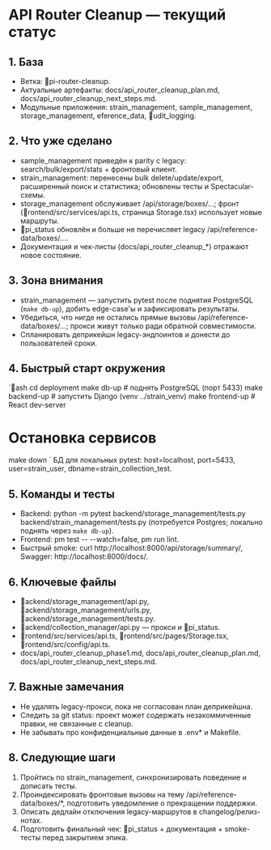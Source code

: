 ﻿# API Router Cleanup — текущий статус

## 1. База
- Ветка: pi-router-cleanup.
- Актуальные артефакты: docs/api_router_cleanup_plan.md, docs/api_router_cleanup_next_steps.md.
- Модульные приложения: strain_management, sample_management, storage_management, 
eference_data, udit_logging.

## 2. Что уже сделано
- sample_management приведён к parity с legacy: search/bulk/export/stats + фронтовый клиент.
- strain_management: перенесены bulk delete/update/export, расширенный поиск и статистика; обновлены тесты и Spectacular-схемы.
- storage_management обслуживает /api/storage/boxes/...; фронт (rontend/src/services/api.ts, страница Storage.tsx) использует новые маршруты.
- pi_status обновлён и больше не перечисляет legacy /api/reference-data/boxes/....
- Документация и чек-листы (docs/api_router_cleanup_*) отражают новое состояние.

## 3. Зона внимания
- strain_management — запустить pytest после поднятия PostgreSQL (`make db-up`), добить edge-case'ы и зафиксировать результаты.
- Убедиться, что нигде не остались прямые вызовы /api/reference-data/boxes/...; прокси живут только ради обратной совместимости.
- Спланировать деприкейшн legacy-эндпоинтов и донести до пользователей сроки.

## 4. Быстрый старт окружения
`ash
cd deployment
make db-up          # поднять PostgreSQL (порт 5433)
make backend-up     # запустить Django (venv ../strain_venv)
make frontend-up    # React dev-server

# Остановка сервисов
make down
`
БД для локальных pytest: host=localhost, port=5433, user=strain_user, dbname=strain_collection_test.

## 5. Команды и тесты
- Backend: python -m pytest backend/storage_management/tests.py backend/strain_management/tests.py (потребуется Postgres; локально поднять через `make db-up`).
- Frontend: 
pm test -- --watch=false, 
pm run lint.
- Быстрый smoke: curl http://localhost:8000/api/storage/summary/, Swagger: http://localhost:8000/docs/.

## 6. Ключевые файлы
- ackend/storage_management/api.py, ackend/storage_management/urls.py, ackend/storage_management/tests.py.
- ackend/collection_manager/api.py — прокси и pi_status.
- rontend/src/services/api.ts, rontend/src/pages/Storage.tsx, rontend/src/config/api.ts.
- docs/api_router_cleanup_phase1.md, docs/api_router_cleanup_plan.md, docs/api_router_cleanup_next_steps.md.

## 7. Важные замечания
- Не удалять legacy-прокси, пока не согласован план деприкейшна.
- Следить за git status: проект может содержать незакоммиченные правки, не связанные с cleanup.
- Не забывать про конфиденциальные данные в .env* и Makefile.

## 8. Следующие шаги
1. Пройтись по strain_management, синхронизировать поведение и дописать тесты.
2. Проиндексировать фронтовые вызовы на тему /api/reference-data/boxes/*, подготовить уведомление о прекращении поддержки.
3. Описать дедлайн отключения legacy-маршрутов в changelog/релиз-нотах.
4. Подготовить финальный чек: pi_status + документация + smoke-тесты перед закрытием эпика.
